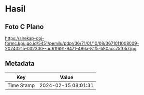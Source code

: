# Hasil

## Foto C Plano

https://sirekap-obj-formc.kpu.go.id/5451/pemilu/pdpr/36/71/01/10/08/3671011008009-20240215-002330--ad61f691-9471-496a-81f5-b80acc75f057.jpg


## Metadata

| Key        | Value               |
| ---------- | ------------------- |
| Time Stamp | 2024-02-15 08:01:31 |



